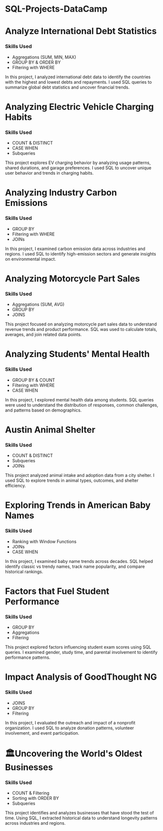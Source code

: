 # SQL-Projects-DataCamp

# Analyze International Debt Statistics

### Skills Used  
- Aggregations (SUM, MIN, MAX)  
- GROUP BY & ORDER BY  
- Filtering with WHERE  

In this project, I analyzed international debt data to identify the countries with the highest and lowest debts and repayments. I used SQL queries to summarize global debt statistics and uncover financial trends.

# Analyzing Electric Vehicle Charging Habits

### Skills Used  
- COUNT & DISTINCT  
- CASE WHEN  
- Subqueries  

This project explores EV charging behavior by analyzing usage patterns, shared durations, and garage preferences. I used SQL to uncover unique user behavior and trends in charging habits.

# Analyzing Industry Carbon Emissions

### Skills Used  
- GROUP BY  
- Filtering with WHERE  
- JOINs  

In this project, I examined carbon emission data across industries and regions. I used SQL to identify high-emission sectors and generate insights on environmental impact.

# Analyzing Motorcycle Part Sales

###  Skills Used  
- Aggregations (SUM, AVG)  
- GROUP BY  
- JOINS  

This project focused on analyzing motorcycle part sales data to understand revenue trends and product performance. SQL was used to calculate totals, averages, and join related data points.

# Analyzing Students' Mental Health

### Skills Used  
- GROUP BY & COUNT  
- Filtering with WHERE  
- CASE WHEN  

In this project, I explored mental health data among students. SQL queries were used to understand the distribution of responses, common challenges, and patterns based on demographics.

# Austin Animal Shelter

### Skills Used  
- COUNT & DISTINCT  
- Subqueries  
- JOINs  

This project analyzed animal intake and adoption data from a city shelter. I used SQL to explore trends in animal types, outcomes, and shelter efficiency.

# Exploring Trends in American Baby Names

### Skills Used  
- Ranking with Window Functions  
- JOINs  
- CASE WHEN  

In this project, I examined baby name trends across decades. SQL helped identify classic vs trendy names, track name popularity, and compare historical rankings.

# Factors that Fuel Student Performance

### Skills Used  
- GROUP BY  
- Aggregations  
- Filtering  

This project explored factors influencing student exam scores using SQL queries. I examined gender, study time, and parental involvement to identify performance patterns.

# Impact Analysis of GoodThought NG

### Skills Used  
- JOINS  
- GROUP BY  
- Filtering  

In this project, I evaluated the outreach and impact of a nonprofit organization. I used SQL to analyze donation patterns, volunteer involvement, and event participation.


# 🏛Uncovering the World's Oldest Businesses

### Skills Used  
- COUNT & Filtering  
- Sorting with ORDER BY  
- Subqueries  

This project identifies and analyzes businesses that have stood the test of time. Using SQL, I extracted historical data to understand longevity patterns across industries and regions.

